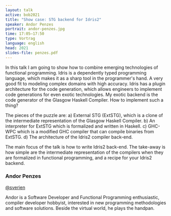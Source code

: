```yaml
---
layout: talk
active: bob2021
title: "Show case: STG backend for Idris2"
speaker: Andor Penzes
portrait: andor-penzes.jpg
time: 17:05–17:50
type: Vortrag
language: english
head: 2021
slides-file: penzes.pdf
---
```


In this talk I am going to show how to combine emerging technologies
of functional programming.  Idris is a dependently typed programming
language, which makes it as a sharp tool in the programmer's hand. A
very good fit to modeling complex domains with high accuracy. Idris
has a plugin architecture for the code generation, which allows
engineers to implement code generations for even exotic technologies.
My exotic backend is the code generator of the Glasgow Haskell
Compiler. How to implement such a thing?

The pieces of the puzzle are: a) External STG (ExtSTG), which is a
clone of the intermediate representation of the Glasgow Haskell
Compiler. b) An interpreter for ExtSTG which is formalized and written
in Haskell. c) GHC-WPC which is a modified GHC compiler that can
compile binaries from ExtSTG. d) The architecture of the Idris2
compiler back-end.

The main focus of the talk is how to write Idris2 back-end. The
take-away is how simple are the intermediate representation of the
compilers when they are formalized in functional programming, and a
recipe for your Idris2 backend.

### Andor Penzes

[@sverien](https://twitter.com/sverien)

Andor is a Software Developer and Functional Programming enthusiastic,
compiler developer hobbyist, interested in new programming
methodologies and software solutions.  Beside the virtual world, he
plays the handpan.
